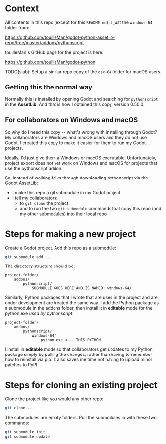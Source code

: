 # Context

All contents in this repo (except for this `README.md`) is just
the `windows-64` folder from:

https://github.com/touilleMan/godot-python-assetlib-repo/tree/master/addons/pythonscript

touilleMan's GitHub page for the project is here:

https://github.com/touilleMan/godot-python

TODO(slab): Setup a similar repo copy of the `osx-64` folder for
macOS users.

## Getting this the normal way

Normally this is installed by opening Godot and searching for
`pythonscript` in the **AssetLib**. And that is how I obtained
this copy, version 0.50.0.

## For collaborators on Windows and macOS

So why do I need this copy -- what's wrong with installing
through Godot? My collaborators are Windows and macOS users and
they do not use Godot. I created this copy to make it easier for
them to run my Godot projects.

Ideally, I'd just give them a Windows or macOS executable.
Unfortunately, project export does not yet work on Windows and
macOS for projects that use the pythonscript addon.

So, instead of walking folks through downloading pythonscript via
the Godot AssetLib:

- I make this repo a git submodule in my Godot project
- I tell my collaborators:
    - to `git clone` the project
    - and to run the two `git submodule` commands that copy this
      repo (and my other submodules) into their local repo

# Steps for making a new project

Create a Godot project. Add this repo as a submodule:

```bash
git submodule add ...
```

The directory structure should be:

```
project-folder/
    addons/
        pythonscript/
            SUBMODULE GOES HERE AND IS NAMED: windows-64/
```

Similarly, Python packages that I wrote that are used in the
project and are under development are treated the same way. I add
the Python package as a submodule in the addons folder, then
install it in **editable** mode for the python.exe *used by
pythonscript*:

```
project-folder/
    addons/
        pythonscript/
            windows-64/
                python.exe <--- THIS PYTHON
```

I install in **editable** mode so that collaborators get updates to
my Python package simply by pulling the changes, rather than
having to remember how to reinstall via pip. It also saves me
time not having to upload minor patches to PyPI.

# Steps for cloning an existing project

Clone the project like you would any other repo:

```bash
git clone ...
```

The submodules are empty folders. Pull the submodules in with
these two commands:

```bash
git submodule init
git submodule update
```
